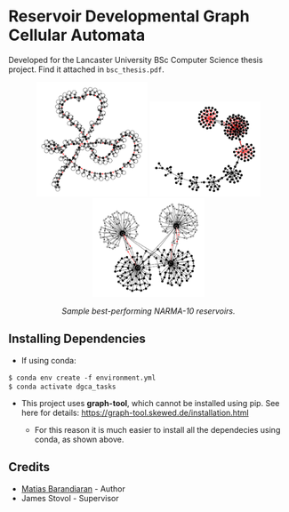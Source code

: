 # Reservoir Developmental Graph Cellular Automata

Developed for the Lancaster University BSc Computer Science thesis project. Find it attached in `bsc_thesis.pdf`.

<div align="center">
    <img src="assets/1.png" width="200"/>
    <img src="assets/2.png" width="200"/>
</div>

<div align="center">
    <img src="assets/3.png" width="200"/>
    <p><em>Sample best-performing NARMA-10 reservoirs.</em></p>
</div>

## Installing Dependencies

* If using conda:

```
$ conda env create -f environment.yml
$ conda activate dgca_tasks
```
* This project uses **graph-tool**, which cannot be installed using pip. See here for details: https://graph-tool.skewed.de/installation.html

    * For this reason it is much easier to install all the dependecies using conda, as shown above.

## Credits

* [Matias Barandiaran](https://github.com/m4mbo) - Author
* James Stovol - Supervisor